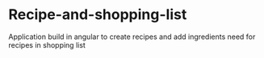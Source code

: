 # Recipe-and-shopping-list
Application build in angular to create recipes and add ingredients need for recipes in shopping list
